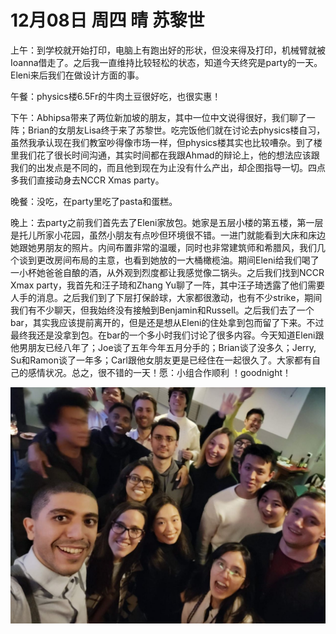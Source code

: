 # 12月08日 周四 晴 苏黎世

上午：到学校就开始打印，电脑上有跑出好的形状，但没来得及打印，机械臂就被Ioanna借走了。之后我一直维持比较轻松的状态，知道今天终究是party的一天。Eleni来后我们在做设计方面的事。

午餐：physics楼6.5Fr的牛肉土豆很好吃，也很实惠！

下午：Abhipsa带来了两位新加坡的朋友，其中一位中文说得很好，我们聊了一阵；Brian的女朋友Lisa终于来了苏黎世。吃完饭他们就在讨论去physics楼自习，虽然我承认现在我们教室吵得像市场一样，但physics楼其实也比较嘈杂。到了楼里我们花了很长时间沟通，其实时间都在我跟Ahmad的辩论上，他的想法应该跟我们的出发点是不同的，而且他到现在为止没有什么产出，却企图指导一切。四点多我们直接动身去NCCR Xmas party。

晚餐：没吃，在party里吃了pasta和蛋糕。

晚上：去party之前我们首先去了Eleni家放包。她家是五层小楼的第五楼，第一层是托儿所家小花园，虽然小朋友有点吵但环境很不错。一进门就能看到大床和床边她跟她男朋友的照片。内间布置非常的温暖，同时也非常建筑师和希腊风，我们几个谈到更改房间布局的主意，也看到她放的一大桶橄榄油。期间Eleni给我们喝了一小杯她爸爸自酿的酒，从外观到烈度都让我感觉像二锅头。之后我们找到NCCR Xmax party，我首先和汪子琦和Zhang Yu聊了一阵，其中汪子琦透露了他们需要人手的消息。之后我们到了下层打保龄球，大家都很激动，也有不少strike，期间我们有不少聊天，但我始终没有接触到Benjamin和Russell。之后我们去了一个bar，其实我应该提前离开的，但是还是想从Eleni的住处拿到包而留了下来。不过最终我还是没拿到包。在bar的一个多小时我们讨论了很多内容。今天知道Eleni跟他男朋友已经八年了；Joe谈了五年今年五月分手的；Brian谈了没多久；Jerry, Su和Ramon谈了一年多；Carl跟他女朋友更是已经住在一起很久了。大家都有自己的感情状况。总之，很不错的一天！愿：小组合作顺利 ！goodnight！


![image](images\\63928d0767780cc2094a1978.jpg)




